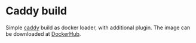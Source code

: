 # Caddy build

Simple [caddy](https://caddyserver.com) build as docker loader, with additional plugin.
The image can be downloaded at [DockerHub](https://hub.docker.com/r/gamalan/caddy-docker).